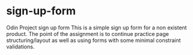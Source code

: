 # sign-up-form

Odin Project sign up form
This is a simple sign up form for a non existent product. The point of the assignment is to
continue practice page structuring/layout as well as using forms with some minimal constraint
validations.
